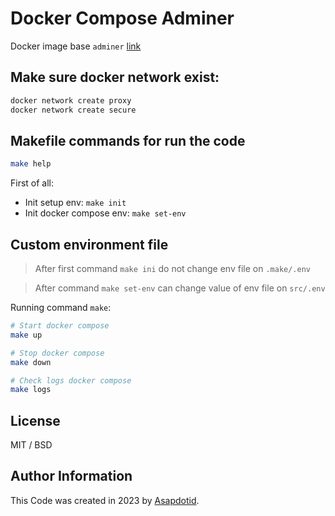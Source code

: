 # Docker Compose Adminer

Docker image base `adminer` [link](https://hub.docker.com/_/adminer)

## Make sure docker network exist:

```bash
docker network create proxy
docker network create secure
```

## Makefile commands for run the code

```bash
make help
```

First of all:

-   Init setup env: `make init`
-   Init docker compose env: `make set-env`

## Custom environment file

> After first command `make ini` do not change env file on `.make/.env`

> After command `make set-env` can change value of env file on `src/.env`

Running command `make`:

```bash
# Start docker compose
make up
```

```bash
# Stop docker compose
make down
```

```bash
# Check logs docker compose
make logs
```

## License

MIT / BSD

## Author Information

This Code was created in 2023 by [Asapdotid](https://github.com/asapdotid).
